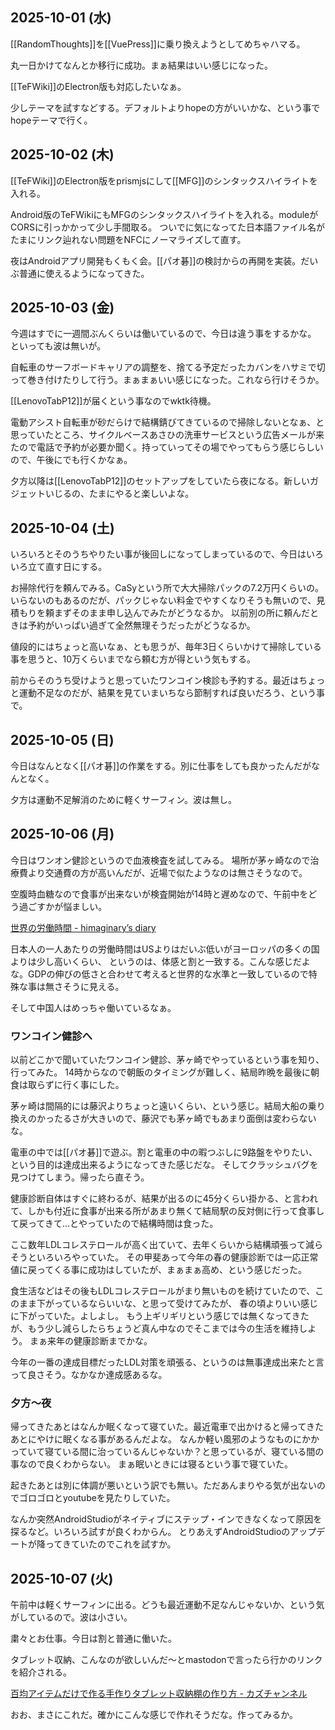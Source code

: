 ## 2025-10-01 (水)

[[RandomThoughts]]を[[VuePress]]に乗り換えようとしてめちゃハマる。

丸一日かけてなんとか移行に成功。まぁ結果はいい感じになった。

[[TeFWiki]]のElectron版も対応したいなぁ。

少しテーマを試すなどする。デフォルトよりhopeの方がいいかな、という事でhopeテーマで行く。

## 2025-10-02 (木)

[[TeFWiki]]のElectron版をprismjsにして[[MFG]]のシンタックスハイライトを入れる。

Android版のTeFWikiにもMFGのシンタックスハイライトを入れる。moduleがCORSに引っかかって少し手間取る。
ついでに気になってた日本語ファイル名がたまにリンク辿れない問題をNFCにノーマライズして直す。

夜はAndroidアプリ開発もくもく会。[[パオ碁]]の検討からの再開を実装。だいぶ普通に使えるようになってきた。

## 2025-10-03 (金)

今週はすでに一週間ぶんくらいは働いているので、今日は違う事をするかな。
といっても波は無いが。

自転車のサーフボードキャリアの調整を、捨てる予定だったカバンをハサミで切って巻き付けたりして行う。まぁまぁいい感じになった。これなら行けそうか。

[[LenovoTabP12]]が届くという事なのでwktk待機。

電動アシスト自転車が砂だらけで結構錆びてきているので掃除しないとなぁ、と思っていたところ、サイクルベースあさひの洗車サービスという広告メールが来たので電話で予約が必要か聞く。持っていってその場でやってもらう感じらしいので、午後にでも行くかなぁ。

夕方以降は[[LenovoTabP12]]のセットアップをしていたら夜になる。新しいガジェットいじるの、たまにやると楽しいよな。

## 2025-10-04 (土)

いろいろとそのうちやりたい事が後回しになってしまっているので、今日はいろいろ立て直す日にする。

お掃除代行を頼んでみる。CaSyという所で大大掃除パックの7.2万円くらいの。いらないのもあるのだが、パックじゃない料金でやすくなりそうも無いので、見積もりを頼まずそのまま申し込んでみたがどうなるか。
以前別の所に頼んだときは予約がいっぱい過ぎて全然無理そうだったがどうなるか。

値段的にはちょっと高いなぁ、とも思うが、毎年3日くらいかけて掃除している事を思うと、10万くらいまでなら頼む方が得という気もする。

前からそのうち受けようと思っていたワンコイン検診も予約する。最近はちょっと運動不足なのだが、結果を見ていまいちなら節制すれば良いだろう、という事で。

## 2025-10-05 (日)

今日はなんとなく[[パオ碁]]の作業をする。別に仕事をしても良かったんだがなんとなく。

夕方は運動不足解消のために軽くサーフィン。波は無し。

## 2025-10-06 (月)

今日はワンオン健診というので血液検査を試してみる。
場所が茅ヶ崎なので治療費より交通費の方が高いんだが、近場で似たようなのは無さそうなので。

空腹時血糖なので食事が出来ないが検査開始が14時と遅めなので、午前中をどう過ごすかが悩ましい。

[世界の労働時間 - himaginary’s diary](https://himaginary.hatenablog.com/entry/20250911/Global_Working_Hours)

日本人の一人あたりの労働時間はUSよりはだいぶ低いがヨーロッパの多くの国よりは少し高いくらい、
というのは、体感と割と一致する。こんな感じだよな。GDPの伸びの低さと合わせて考えると世界的な水準と一致しているので特殊な事は無さそうに見える。

そして中国人はめっちゃ働いているなぁ。

### ワンコイン健診へ

以前どこかで聞いていたワンコイン健診、茅ヶ崎でやっているという事を知り、行ってみた。
14時からなので朝飯のタイミングが難しく、結局昨晩を最後に朝食は取らずに行く事にした。

茅ヶ崎は間隔的には藤沢よりちょっと遠いくらい、という感じ。結局大船の乗り換えのかったるさが大きいので、藤沢でも茅ヶ崎でもあまり面倒は変わらないな。

電車の中では[[パオ碁]]で遊ぶ。割と電車の中の暇つぶしに9路盤をやりたい、という目的は達成出来るようになってきた感じだな。
そしてクラッシュバグを見つけてしまう。帰ったら直そう。

健康診断自体はすぐに終わるが、結果が出るのに45分くらい掛かる、と言われて、しかも付近に食事が出来る所があまり無くて結局駅の反対側に行って食事して戻ってきて…とやっていたので結構時間は食った。

ここ数年LDLコレステロールが高く出ていて、去年くらいから結構頑張って減らそうといろいろやっていた。
その甲斐あって今年の春の健康診断では一応正常値に戻ってくる事に成功はしていたが、まぁまぁ高め、という感じだった。

食生活などはその後もLDLコレステロールがまり無いものを続けていたので、このまま下がっているならいいな、と思って受けてみたが、
春の頃よりいい感じに下がっていた。よしよし。
もう上ギリギリという感じでは無くなってきたが、もう少し減らしたらちょうど真ん中なのでそこまでは今の生活を維持しよう。
まぁ来年の健康診断までかな。

今年の一番の達成目標だったLDL対策を頑張る、というのは無事達成出来たと言って良さそう。なかなか達成感あるな。

### 夕方〜夜

帰ってきたあとはなんか眠くなって寝ていた。最近電車で出かけると帰ってきたあとにやけに眠くなる事があるんだよな。
なんか軽い風邪のようなものにかかっていて寝ている間に治っているんじゃないか？と思っているが、寝ている間の事なので良くわからない。
まぁ眠いときには寝るという事で寝ていた。

起きたあとは別に体調が悪いという訳でも無い。ただあんまりやる気が出ないのでゴロゴロとyoutubeを見たりしていた。

なんか突然AndroidStudioがネイティブにステップ・インできなくなって原因を探るなど。いろいろ試すが良くわからん。
とりあえずAndroidStudioのアップデートが降ってきていたのでこれを試すか。

## 2025-10-07 (火)

午前中は軽くサーフィンに出る。どうも最近運動不足なんじゃないか、という気がしているので。波は小さい。

粛々とお仕事。今日は割と普通に働いた。

タブレット収納、こんなのが欲しいんだ〜とmastodonで言ったら行かのリンクを紹介される。

[百均アイテムだけで作る手作りタブレット収納棚の作り方 - カズチャンネル](http://kazuch.com/3238.html)

おお、まさにこれだ。確かにこんな感じで作れそうだな。作ってみるか。